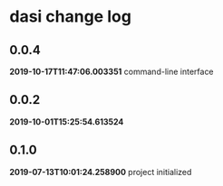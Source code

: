 # dasi change log
## 0.0.4
**2019-10-17T11:47:06.003351**
command-line interface




## 0.0.2
**2019-10-01T15:25:54.613524**





## 0.1.0
**2019-07-13T10:01:24.258900**
project initialized



